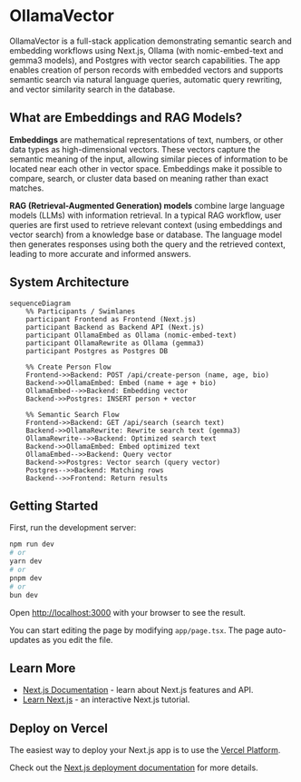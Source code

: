# OllamaVector

OllamaVector is a full-stack application demonstrating semantic search and embedding workflows using Next.js, Ollama (with nomic-embed-text and gemma3 models), and Postgres with vector search capabilities. The app enables creation of person records with embedded vectors and supports semantic search via natural language queries, automatic query rewriting, and vector similarity search in the database.

## What are Embeddings and RAG Models?

**Embeddings** are mathematical representations of text, numbers, or other data types as high-dimensional vectors. These vectors capture the semantic meaning of the input, allowing similar pieces of information to be located near each other in vector space. Embeddings make it possible to compare, search, or cluster data based on meaning rather than exact matches.

**RAG (Retrieval-Augmented Generation) models** combine large language models (LLMs) with information retrieval. In a typical RAG workflow, user queries are first used to retrieve relevant context (using embeddings and vector search) from a knowledge base or database. The language model then generates responses using both the query and the retrieved context, leading to more accurate and informed answers.

## System Architecture

```mermaid
sequenceDiagram
    %% Participants / Swimlanes
    participant Frontend as Frontend (Next.js)
    participant Backend as Backend API (Next.js)
    participant OllamaEmbed as Ollama (nomic-embed-text)
    participant OllamaRewrite as Ollama (gemma3)
    participant Postgres as Postgres DB

    %% Create Person Flow
    Frontend->>Backend: POST /api/create-person (name, age, bio)
    Backend->>OllamaEmbed: Embed (name + age + bio)
    OllamaEmbed-->>Backend: Embedding vector
    Backend->>Postgres: INSERT person + vector

    %% Semantic Search Flow
    Frontend->>Backend: GET /api/search (search text)
    Backend->>OllamaRewrite: Rewrite search text (gemma3)
    OllamaRewrite-->>Backend: Optimized search text
    Backend->>OllamaEmbed: Embed optimized text
    OllamaEmbed-->>Backend: Query vector
    Backend->>Postgres: Vector search (query vector)
    Postgres-->>Backend: Matching rows
    Backend-->>Frontend: Return results
```

## Getting Started

First, run the development server:

```bash
npm run dev
# or
yarn dev
# or
pnpm dev
# or
bun dev
```

Open [http://localhost:3000](http://localhost:3000) with your browser to see the result.

You can start editing the page by modifying `app/page.tsx`. The page auto-updates as you edit the file.

## Learn More

- [Next.js Documentation](https://nextjs.org/docs) - learn about Next.js features and API.
- [Learn Next.js](https://nextjs.org/learn) - an interactive Next.js tutorial.

## Deploy on Vercel

The easiest way to deploy your Next.js app is to use the [Vercel Platform](https://vercel.com/new?utm_medium=default-template&filter=next.js&utm_source=create-next-app&utm_campaign=create-next-app).

Check out the [Next.js deployment documentation](https://nextjs.org/docs/app/building-your-application/deploying) for more details.
